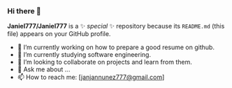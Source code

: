 ### Hi there 👋


**Janiel777/Janiel777** is a ✨ _special_ ✨ repository because its `README.md` (this file) appears on your GitHub profile.

- 🔭 I’m currently working on how to prepare a good resume on github.
- 🌱 I’m currently studying software engineering.
- 👯 I’m looking to collaborate on projects and learn from them.
- 💬 Ask me about ...
- 📫 How to reach me: [janjannunez777@gmail.com]

